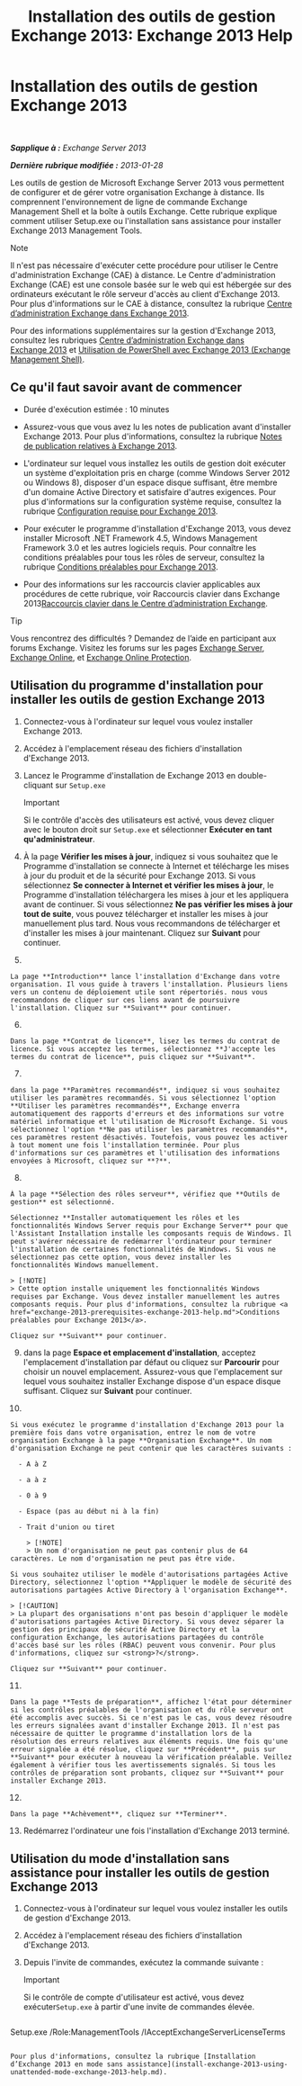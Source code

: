 ﻿---
title: 'Installation des outils de gestion Exchange 2013: Exchange 2013 Help'
TOCTitle: Installation des outils de gestion Exchange 2013
ms:assetid: 71fcbe4c-783b-4f77-aabb-a21aa7a4ef23
ms:mtpsurl: https://technet.microsoft.com/fr-fr/library/Bb232090(v=EXCHG.150)
ms:contentKeyID: 50555414
ms.date: 04/24/2018
mtps_version: v=EXCHG.150
ms.translationtype: HT
---

# Installation des outils de gestion Exchange 2013

 

_**Sapplique à :** Exchange Server 2013_

_**Dernière rubrique modifiée :** 2013-01-28_

Les outils de gestion de Microsoft Exchange Server 2013 vous permettent de configurer et de gérer votre organisation Exchange à distance. Ils comprennent l'environnement de ligne de commande Exchange Management Shell et la boîte à outils Exchange. Cette rubrique explique comment utiliser Setup.exe ou l'installation sans assistance pour installer Exchange 2013 Management Tools.

> [!NOTE]
> Il n'est pas nécessaire d'exécuter cette procédure pour utiliser le Centre d'administration Exchange (CAE) à distance. Le Centre d'administration Exchange (CAE) est une console basée sur le web qui est hébergée sur des ordinateurs exécutant le rôle serveur d'accès au client d'Exchange 2013. Pour plus d'informations sur le CAE à distance, consultez la rubrique <a href="exchange-admin-center-in-exchange-2013-exchange-2013-help.md">Centre d’administration Exchange dans Exchange 2013</a>.


Pour des informations supplémentaires sur la gestion d'Exchange 2013, consultez les rubriques [Centre d’administration Exchange dans Exchange 2013](exchange-admin-center-in-exchange-2013-exchange-2013-help.md) et [Utilisation de PowerShell avec Exchange 2013 (Exchange Management Shell)](https://technet.microsoft.com/fr-fr/library/bb123778\(v=exchg.150\)).

## Ce qu'il faut savoir avant de commencer

  - Durée d'exécution estimée : 10 minutes

  - Assurez-vous que vous avez lu les notes de publication avant d'installer Exchange 2013. Pour plus d'informations, consultez la rubrique [Notes de publication relatives à Exchange 2013](release-notes-for-exchange-2013-exchange-2013-help.md).

  - L'ordinateur sur lequel vous installez les outils de gestion doit exécuter un système d'exploitation pris en charge (comme Windows Server 2012 ou Windows 8), disposer d'un espace disque suffisant, être membre d'un domaine Active Directory et satisfaire d'autres exigences. Pour plus d'informations sur la configuration système requise, consultez la rubrique [Configuration requise pour Exchange 2013](exchange-2013-system-requirements-exchange-2013-help.md).

  - Pour exécuter le programme d'installation d'Exchange 2013, vous devez installer Microsoft .NET Framework 4.5, Windows Management Framework 3.0 et les autres logiciels requis. Pour connaître les conditions préalables pour tous les rôles de serveur, consultez la rubrique [Conditions préalables pour Exchange 2013](exchange-2013-prerequisites-exchange-2013-help.md).

  - Pour des informations sur les raccourcis clavier applicables aux procédures de cette rubrique, voir Raccourcis clavier dans Exchange 2013[Raccourcis clavier dans le Centre d’administration Exchange](keyboard-shortcuts-in-the-exchange-admin-center-exchange-online-protection-help.md).

> [!TIP]
> Vous rencontrez des difficultés ? Demandez de l’aide en participant aux forums Exchange. Visitez les forums sur les pages <a href="https://go.microsoft.com/fwlink/p/?linkid=60612">Exchange Server</a>, <a href="https://go.microsoft.com/fwlink/p/?linkid=267542">Exchange Online</a>, et <a href="https://go.microsoft.com/fwlink/p/?linkid=285351">Exchange Online Protection</a>.


## Utilisation du programme d'installation pour installer les outils de gestion Exchange 2013

1.  Connectez-vous à l'ordinateur sur lequel vous voulez installer Exchange 2013.

2.  Accédez à l'emplacement réseau des fichiers d'installation d'Exchange 2013.

3.  Lancez le Programme d'installation de Exchange 2013 en double-cliquant sur `Setup.exe`
    
    > [!IMPORTANT]  
    > Si le contrôle d'accès des utilisateurs est activé, vous devez cliquer avec le bouton droit sur <code>Setup.exe</code> et sélectionner <strong>Exécuter en tant qu'administrateur</strong>.


4.  À la page **Vérifier les mises à jour**, indiquez si vous souhaitez que le Programme d'installation se connecte à Internet et télécharge les mises à jour du produit et de la sécurité pour Exchange 2013. Si vous sélectionnez **Se connecter à Internet et vérifier les mises à jour**, le Programme d'installation téléchargera les mises à jour et les appliquera avant de continuer. Si vous sélectionnez **Ne pas vérifier les mises à jour tout de suite**, vous pouvez télécharger et installer les mises à jour manuellement plus tard. Nous vous recommandons de télécharger et d'installer les mises à jour maintenant. Cliquez sur **Suivant** pour continuer.

5.  
    
    La page **Introduction** lance l'installation d'Exchange dans votre organisation. Il vous guide à travers l'installation. Plusieurs liens vers un contenu de déploiement utile sont répertoriés. nous vous recommandons de cliquer sur ces liens avant de poursuivre l'installation. Cliquez sur **Suivant** pour continuer.

6.  
    
    Dans la page **Contrat de licence**, lisez les termes du contrat de licence. Si vous acceptez les termes, sélectionnez **J'accepte les termes du contrat de licence**, puis cliquez sur **Suivant**.

7.  
    
    dans la page **Paramètres recommandés**, indiquez si vous souhaitez utiliser les paramètres recommandés. Si vous sélectionnez l'option **Utiliser les paramètres recommandés**, Exchange enverra automatiquement des rapports d'erreurs et des informations sur votre matériel informatique et l'utilisation de Microsoft Exchange. Si vous sélectionnez l'option **Ne pas utiliser les paramètres recommandés**, ces paramètres restent désactivés. Toutefois, vous pouvez les activer à tout moment une fois l'installation terminée. Pour plus d'informations sur ces paramètres et l'utilisation des informations envoyées à Microsoft, cliquez sur **?**.

8.  
    
    À la page **Sélection des rôles serveur**, vérifiez que **Outils de gestion** est sélectionné.
    
    Sélectionnez **Installer automatiquement les rôles et les fonctionnalités Windows Server requis pour Exchange Server** pour que l'Assistant Installation installe les composants requis de Windows. Il peut s'avérer nécessaire de redémarrer l'ordinateur pour terminer l'installation de certaines fonctionnalités de Windows. Si vous ne sélectionnez pas cette option, vous devez installer les fonctionnalités Windows manuellement.
    
    > [!NOTE]
    > Cette option installe uniquement les fonctionnalités Windows requises par Exchange. Vous devez installer manuellement les autres composants requis. Pour plus d'informations, consultez la rubrique <a href="exchange-2013-prerequisites-exchange-2013-help.md">Conditions préalables pour Exchange 2013</a>.
    
    Cliquez sur **Suivant** pour continuer.

9.  dans la page **Espace et emplacement d'installation**, acceptez l'emplacement d'installation par défaut ou cliquez sur **Parcourir** pour choisir un nouvel emplacement. Assurez-vous que l'emplacement sur lequel vous souhaitez installer Exchange dispose d'un espace disque suffisant. Cliquez sur **Suivant** pour continuer.

10. 
    
    Si vous exécutez le programme d'installation d'Exchange 2013 pour la première fois dans votre organisation, entrez le nom de votre organisation Exchange à la page **Organisation Exchange**. Un nom d'organisation Exchange ne peut contenir que les caractères suivants :
    
      - A à Z
    
      - a à z
    
      - 0 à 9
    
      - Espace (pas au début ni à la fin)
    
      - Trait d'union ou tiret
        
        > [!NOTE]
        > Un nom d'organisation ne peut pas contenir plus de 64 caractères. Le nom d'organisation ne peut pas être vide.
    
    Si vous souhaitez utiliser le modèle d'autorisations partagées Active Directory, sélectionnez l'option **Appliquer le modèle de sécurité des autorisations partagées Active Directory à l'organisation Exchange**.
    
    > [!CAUTION]
    > La plupart des organisations n'ont pas besoin d'appliquer le modèle d'autorisations partagées Active Directory. Si vous devez séparer la gestion des principaux de sécurité Active Directory et la configuration Exchange, les autorisations partagées du contrôle d'accès basé sur les rôles (RBAC) peuvent vous convenir. Pour plus d'informations, cliquez sur <strong>?</strong>.
    
    Cliquez sur **Suivant** pour continuer.

11. 
    
    Dans la page **Tests de préparation**, affichez l'état pour déterminer si les contrôles préalables de l'organisation et du rôle serveur ont été accomplis avec succès. Si ce n'est pas le cas, vous devez résoudre les erreurs signalées avant d'installer Exchange 2013. Il n'est pas nécessaire de quitter le programme d'installation lors de la résolution des erreurs relatives aux éléments requis. Une fois qu'une erreur signalée a été résolue, cliquez sur **Précédent**, puis sur **Suivant** pour exécuter à nouveau la vérification préalable. Veillez également à vérifier tous les avertissements signalés. Si tous les contrôles de préparation sont probants, cliquez sur **Suivant** pour installer Exchange 2013.

12. 
    
    Dans la page **Achèvement**, cliquez sur **Terminer**.

13. Redémarrez l'ordinateur une fois l'installation d'Exchange 2013 terminé.

## Utilisation du mode d'installation sans assistance pour installer les outils de gestion Exchange 2013

1.  Connectez-vous à l'ordinateur sur lequel vous voulez installer les outils de gestion d'Exchange 2013.

2.  Accédez à l'emplacement réseau des fichiers d'installation d'Exchange 2013.

3.  Depuis l'invite de commandes, exécutez la commande suivante :
    
    > [!IMPORTANT]  
    > Si le contrôle de compte d'utilisateur est activé, vous devez exécuter<code>Setup.exe</code> à partir d'une invite de commandes élevée.
    
    ```powershell
Setup.exe /Role:ManagementTools /IAcceptExchangeServerLicenseTerms
```

Pour plus d'informations, consultez la rubrique [Installation d’Exchange 2013 en mode sans assistance](install-exchange-2013-using-unattended-mode-exchange-2013-help.md).

